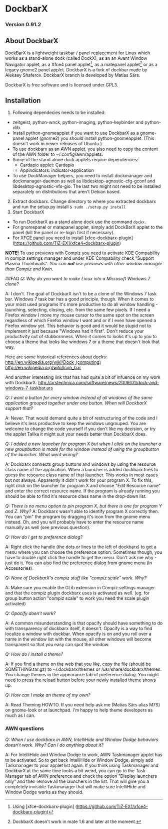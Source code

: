 # DockbarX
### Version 0.91.2

## About DockbarX
DockBarX is a lightweight taskbar / panel replacement for Linux which works as a stand-alone dock (called DockX), as an an Avant Window Navigator applet, as a Xfce4 panel applet[^1], as a matepanel applet[^2] or as a legacy gnome2 panel applet. DockbarX is a fork of dockbar made by Aleksey Shaferov. DockbarX branch is developed by Matias Särs.

DockbarX is free software and is licensed under GPL3.

## Installation

1. Following dependecies needs to be installed: 
  - zeitgeist, python-wnck, python-imaging, python-keybinder and python-xlib. 
  - Install python-gnomeapplet if you want to use DockbarX as a gnome-panel applet (gnome2) you should install python-gnomeapplet. (This doesn't work in newer releases of Ubuntu.)
  - To use dockbarx as an AWN applet, you also need to copy the content of the AWN folder to ~/.config/awn/applets.
  - Some of the stand alone dock applets require dependencies:
    - Cardapio applet: Cardapio
    - Appindicators: indicator-application
  - To use DockManager helpers, you need to install dockmanager and dockmanager-daemon as well as libdesktop-agnostic-cfg-gconf and libdesktop-agnostic-vfs-gio. The last two might not need to be installed separately on distributions that aren't Debian based.
2. Extract dockbarx. Change directory to where you extracted dockbarx and run the setup.py install `$ sudo ./setup.py install`
3. Start DockbarX
  - To run DockbarX as a stand alone dock use the command `dockx`.
  - For gnomepanel or matepanel applet, simply add DockBarX applet to the panel (kill the panel or re-login first if necessary).
  - For XFCE panel you need to install [xfce-dockbarx-plugin] (https://github.com/TiZ-EX1/xfce4-dockbarx-plugin)

**NOTE!** To use previews with Compiz you need to activate KDE Compability in compiz settings manager and under KDE Compability check "Support Plasma Thumbnails". *You can **not** use previews with other window manager than Compiz and Kwin.*

##FAQ
*Q: Why do you want to make Linux into a Microsoft Windows 7 clone?*

A: I don't. The goal of DockbarX isn't to be a clone of the Windows 7 task bar. Windows 7 task bar has a good principle, though.  When it comes to your most used programs it's more productive to do all window handling - launching, selecting, closing, etc. from the same few pixels. If I need a Firefox window I move my mouse cursor to the same spot on the screen regardless of which Firefox window I want and or if I even have opened a Firefox window yet. This behavior is good and it would be stupid not to implement it just because "Windows had it first". Don't reduce your productivity out of stubbornness. When it comes to looks it's up to you to choose a theme that looks like windows 7 or a theme that doesn't look that way.

Here are some historical references about docks:
http://en.wikipedia.org/wiki/Dock_(computing)
http://en.wikipedia.org/wiki/Icon_bar

And another interesting link that has had quite a bit of infuence on my work with DockbarX:
http://arstechnica.com/software/news/2009/01/dock-and-windows-7-taskbar.ars

*Q: I want a button for every window instead of all windows of the same application grouped together under one button. When will DockbarX support that?*

A: Never. That would demand quite a bit of restructuring of the code and I believe it's less productive to keep the windows ungrouped. You are welcome to change the code yourself if you don't like my decision, or try the applet Talika it might suit your needs better than DockbarX does.

*Q: I added a new launcher for program X but when I click on the launcher a new groupbutton is made for the window instead of using the groupbutton of the launcher. What went wrong?*

A: Dockbarx connects group buttons and windows by using the resource class name of the application. When a launcher is added dockbarx tries to guess the resource class name of that launcher. This works in most cases but not always. Apparently it didn't work for your program X. To fix this, right click on the launcher for program X and choose "Edit Resource name" and enter the correct resource name. If the program is already running you should be able to find it's resource class name in the drop-down list.

*Q: There is no menu option to pin program X, but there is one for program Y and Z. Why?*
A: Dockbarx wasn't able to identify program X correctly then. You can "pin" the program by dragging it's icon from the gnome menu instead. Oh, and you will probably have to enter the resource name manually as well (see previous question). 

*Q: How do I get to preference dialog?*

A: Right click the handle (the dots or lines to the left of dockbarx) to get a menu where you can choose the preference option. Sometimes though, you have to double right click the handle to get the menu. Don't ask me why - just do it. You can also find the preference dialog from gnome menu (in Accessories).

*Q: None of DockbarX's compiz stuff like "compiz scale" work. Why?*

A: Make sure you enable the GLib extension in Compiz settings manager and that the compiz plugin dockbarx uses is activated as well. (eg. for group button action "compiz scale" to work you need the scale plugin activated)

*Q: Opacify doen't work?*

A: A common misunderstanding is that opacify should have something to do with transparency of dockbarx itself, it doesn't. Opacify is a way to find localize a window with dockbar. When opacify is on and you roll over a name in the window list with the mouse, all other windows will become transparent so that you easy can spot the window. 

*Q: How do I install a theme?*

A: If you find a theme on the web that you like, copy the file (should be SOMETHING.tar.gz) to ~/.dockbarx/themes or /usr/share/dockbarx/themes. You change themes in the appearance tab of preference dialog. You might need to press the reload button before your newly installed theme shows up.

*Q: How can I make an theme of my own?*

A: Read Theming HOWTO. If you need help ask me (Matias Särs alias M7S) on gnome-look or at launchpad. I'm happy to help theme developers as much as I can.

### AWN questions
*Q: When I use dockbarx in AWN, IntelliHide and Window Dodge behaviors doesn't work. Why? Can I do anything about it?*

A: For IntelliHide and Window Dodge to work, AWN Taskmanager applet has to be activated. So to get back IntelliHide or Window Dodge, simply add Taskmanager to your applet list again. If you think using Taskmanager and DockbarX at the same time looks a bit weird, you can go to the Task Manager tab of AWN preference and check the option "Display launchers only" and then remove all the launchers in the list. That will give you a completely invisible Taskmanager that will make sure IntelliHide and Window Dodge works as they should. 

[^1]: Using [xfce-dockbarx-plugin] (https://github.com/TiZ-EX1/xfce4-dockbarx-plugin)

[^2]: DockbarX doesn't work in mate 1.6 and later at the moment.




